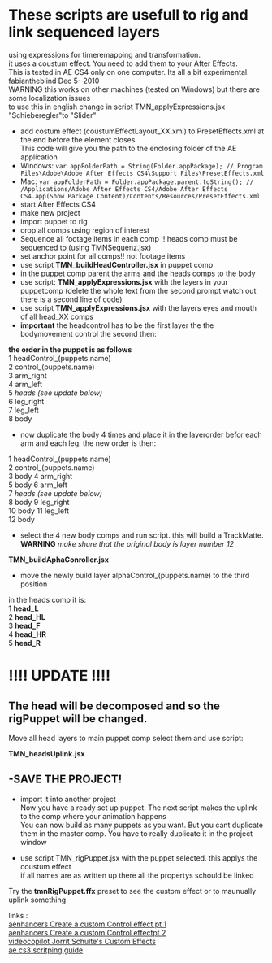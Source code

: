 **These scripts are usefull to rig and link sequenced layers**  
===  
using expressions for timeremapping and transformation.  
it uses a coustum effect. You need to add them to your After Effects.  
This is tested in AE CS4 only on one computer. Its all a bit experimental.  
fabiantheblind Dec 5- 2010   
WARNING this works on other machines (tested on Windows) but there are some localization issues  
to use this in english change in script TMN_applyExpressions.jsx "Schieberegler"to "Slider"  
  
- add costum effect (coustumEffectLayout_XX.xml) to PresetEffects.xml at the end before the </Effects> element closes  
This code will give you the path to the enclosing folder of the AE application  
- Windows: `var appFolderPath = String(Folder.appPackage); // Program Files\Adobe\Adobe After Effects CS4\Support Files\PresetEffects.xml`  
- Mac: `var appFolderPath = Folder.appPackage.parent.toString(); // /Applications/Adobe After Effects CS4/Adobe After Effects CS4.app(Show Package Content)/Contents/Resources/PresetEffects.xml`  
- start After Effects CS4  
- make new project  
- import puppet to rig  
- crop all comps using region of interest  
- Sequence all footage items in each comp !! heads comp must be sequenced to (using TMNSequenz.jsx)  
- set anchor point for all comps!! not footage items  
- use script **TMN_buildHeadController.jsx** in puppet comp  
- in the puppet comp parent the arms and the heads comps to the body  
- use script: **TMN_applyExpressions.jsx** with the layers in your puppetcomp (delete the whole text from the second prompt watch out there is a second line of code)  
- use script  **TMN_applyExpressions.jsx** with the layers eyes and mouth  of all head_XX comps  
- **important** the headcontrol has to be the first layer the the bodymovement control the second then:  
  
**the order in the puppet is as follows**  
1  headControl\_(puppets.name)  
2  control\_(puppets.name)  
3  arm_right  
4  arm_left  
5  _heads (see update below)_  
6  leg\_right  
7  leg\_left  
8  body  

- now duplicate the body 4 times and place it in the layerorder befor each arm and each leg. the new order is then:  
  
1  headControl\_(puppets.name)  
2  control\_(puppets.name)  
3  body
4  arm_right  
5  body
6  arm_left  
7  _heads (see update below)_  
8  body
9  leg\_right  
10  body
11  leg\_left  
12  body

- select the 4 new body comps and run script. this will build a TrackMatte. **WARNING** _make shure that the original body is layer number 12_  

**TMN_buildAphaConroller.jsx**  

- move the newly build layer alphaControl\_(puppets.name) to the third position  

in the heads comp it is:  
1  **head\_L**  
2  **head\_HL**  
3  **head\_F**  
4  **head\_HR**  
5  **head\_R**  
  
!!!! UPDATE !!!!  
==  
The head will be decomposed and so the rigPuppet will be changed.  
--
Move all head layers to main puppet comp  select them and use script:  
  
**TMN_headsUplink.jsx**  
  
-SAVE THE PROJECT!
--
- import it into another project  
Now you have a ready set up puppet. The next script makes the uplink to the comp where your animation happens  
You can now build as many puppets as you want. But you cant duplicate them in the master comp. You have to really duplicate it in the project window  
  
  
- use script TMN_rigPuppet.jsx with the puppet selected. this applys the coustum effect  
if all names are as written up there all the propertys schould be linked  

Try the **tmnRigPuppet.ffx** preset to see the custom effect or to maunually uplink something
  
  
  
  
  
links :  
[aenhancers Create a custom Control effect pt 1](http://www.aenhancers.com/viewtopic.php?f=8&t=515&p=1790&hilit=presets+xml#p1790)  
[aenhancers Create a custom Control effectpt 2](http://aenhancers.com/viewtopic.php?f=8&t=515&sid=0dcf87660e04926515e599d234a70d25&start=15)  
[videocopilot Jorrit Schulte's Custom Effects](http://www.videocopilot.net/forum/viewtopic.php?f=33&t=26942)  
[ae cs3 scritping guide](http://www.adobe.us/content/dam/Adobe/en/devnet/aftereffects/pdfs/aftereffectscs3_scripting_guide.pdf)  
